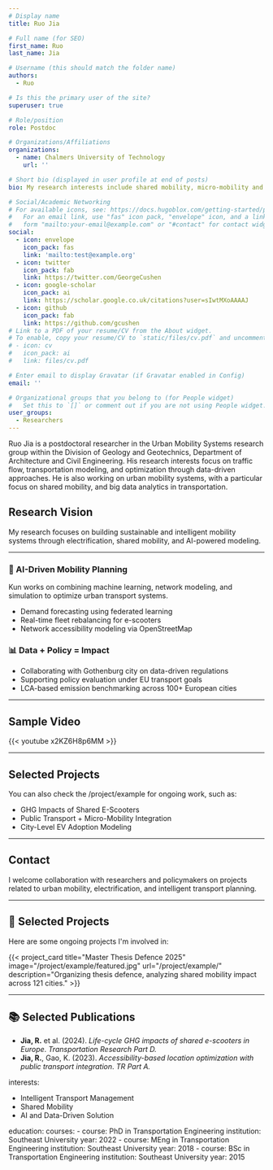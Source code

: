 ```yaml
---
# Display name
title: Ruo Jia

# Full name (for SEO)
first_name: Ruo
last_name: Jia

# Username (this should match the folder name)
authors:
  - Ruo

# Is this the primary user of the site?
superuser: true

# Role/position
role: Postdoc

# Organizations/Affiliations
organizations:
  - name: Chalmers University of Technology
    url: ''

# Short bio (displayed in user profile at end of posts)
bio: My research interests include shared mobility, micro-mobility and AI in transportation.

# Social/Academic Networking
# For available icons, see: https://docs.hugoblox.com/getting-started/page-builder/#icons
#   For an email link, use "fas" icon pack, "envelope" icon, and a link in the
#   form "mailto:your-email@example.com" or "#contact" for contact widget.
social:
  - icon: envelope
    icon_pack: fas
    link: 'mailto:test@example.org'
  - icon: twitter
    icon_pack: fab
    link: https://twitter.com/GeorgeCushen
  - icon: google-scholar
    icon_pack: ai
    link: https://scholar.google.co.uk/citations?user=sIwtMXoAAAAJ
  - icon: github
    icon_pack: fab
    link: https://github.com/gcushen
# Link to a PDF of your resume/CV from the About widget.
# To enable, copy your resume/CV to `static/files/cv.pdf` and uncomment the lines below.
# - icon: cv
#   icon_pack: ai
#   link: files/cv.pdf

# Enter email to display Gravatar (if Gravatar enabled in Config)
email: ''

# Organizational groups that you belong to (for People widget)
#   Set this to `[]` or comment out if you are not using People widget.
user_groups:
  - Researchers
---
```


Ruo Jia is a postdoctoral researcher in the Urban Mobility Systems research group within the Division of Geology and Geotechnics, Department of Architecture and Civil Engineering. His research interests focus on traffic flow, transportation modeling, and optimization through data-driven approaches. He is also working on urban mobility systems, with a particular focus on shared mobility, and big data analytics in transportation.

## Research Vision

My research focuses on building sustainable and intelligent mobility systems through electrification, shared mobility, and AI-powered modeling.


---



### 🧠 AI-Driven Mobility Planning

Kun works on combining machine learning, network modeling, and simulation to optimize urban transport systems.

- Demand forecasting using federated learning  
- Real-time fleet rebalancing for e-scooters  
- Network accessibility modeling via OpenStreetMap

### 📊 Data + Policy = Impact

- Collaborating with Gothenburg city on data-driven regulations  
- Supporting policy evaluation under EU transport goals  
- LCA-based emission benchmarking across 100+ European cities


---

## Sample Video

{{< youtube x2KZ6H8p6MM >}}

---

## Selected Projects

You can also check the /project/example for ongoing work, such as:

- GHG Impacts of Shared E-Scooters  
- Public Transport + Micro-Mobility Integration  
- City-Level EV Adoption Modeling

---

## Contact

I welcome collaboration with researchers and policymakers on projects related to urban mobility, electrification, and intelligent transport planning.

<hr class="my-4">

## 📂 Selected Projects

Here are some ongoing projects I'm involved in:

{{< project_card title="Master Thesis Defence 2025" image="/project/example/featured.jpg" url="/project/example/" description="Organizing thesis defence, analyzing shared mobility impact across 121 cities." >}}

<!-- 如果你没有 project_card shortcode，就写 Markdown 卡片替代 -->

---

## 📚 Selected Publications

- **Jia, R.** et al. (2024). *Life-cycle GHG impacts of shared e-scooters in Europe*. _Transportation Research Part D._
- **Jia, R.**, Gao, K. (2023). *Accessibility-based location optimization with public transport integration*. _TR Part A._

interests:
  - Intelligent Transport Management
  - Shared Mobility
  - AI and Data-Driven Solution

education:
  courses:
    - course: PhD in Transportation Engineering
      institution: Southeast University
      year: 2022
    - course: MEng in Transportation Engineering
      institution: Southeast University
      year: 2018
    - course: BSc in Transportation Engineering
      institution: Southeast University
      year: 2015
